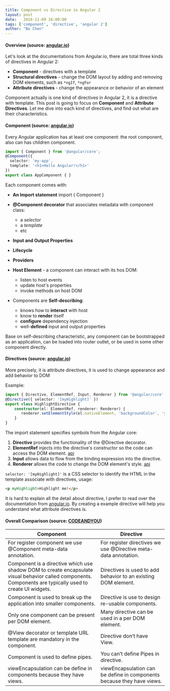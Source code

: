 ```yaml
---
title: Component vs Directive in Angular 2
layout: post
date:   2016-11-09 16:00:00 
tags: ['component', 'directive', 'angular 2']
author: "Bo Chen"
---
```


#### Overview (source: [angular.io](https://angular.io/docs/ts/latest/guide/attribute-directives.html))
Let's look at the documentations from Angular.io, there are total three kinds of directives in Angular 2:

* **Component** - directives with a template
* **Structural directives** - change the DOM layout by adding and removing DOM elements, such as `*ngIf`, `*ngFor`
* **Attribute directives** - change the appearance or behavior of an element

Component actually is one kind of directives in Angular 2, it is a directive with template. This post is going to focus on **Component** and **Attribute Directives**. Let me dive into each kind of directives, and find out what are their characteristics.

<!-- more --> 

#### Component (source: [angular.io](https://angular.io/docs/ts/latest/quickstart.html#!#root-component))
Every Angular application has at least one component: the root component, also can has children component.

~~~ts
import { Component } from '@angular/core';
@Component({
  selector: 'my-app',
  template: '<h1>Hello Angular!</h1>'
})
export class AppComponent { }
~~~

Each component comes with:

* **An Import statement** import { Component }
* **@Component decorator** that associates metadata with component class:
    * a *selector* 
    * a *template*
    * etc

* **Input and Output Properties**
* **Lifecycle**
* **Providers**
* **Host Element** - a component can interact with its hos DOM:
    * listen to host events
    * update host's properties
    * invoke methods on host DOM

* Components are **Self-describing**:
    * knows how to **interact** with host
    * know to **render** itself
    * **configure** dependency injection
    * well-**defined** input and output properties

Base on self-describing characteristic, any component can be bootstrapped as an application, can be loaded into router outlet, or be used in some other component directly.

#### Directives (source: [angular.io](https://angular.io/docs/ts/latest/guide/attribute-directives.html))
More precisely, it is attribute directives, it is used to change appearance and add behavior to DOM

Example:

~~~ts
import { Directive, ElementRef, Input, Renderer } from '@angular/core';
@Directive({ selector: '[myHighlight]' })
export class HighlightDirective {
    constructor(el: ElementRef, renderer: Renderer) {
       renderer.setElementStyle(el.nativeElement, 'backgroundColor', 'yellow');
    }
}
~~~

The import statement specifies symbols from the Angular core:

1. **Directive** provides the functionality of the @Directive decorator.
2. **ElementRef** injects into the directive's constructor so the code can access the DOM element. [api](https://angular.io/docs/ts/latest/api/core/index/ElementRef-class.html)
3. **Input** allows data to flow from the binding expression into the directive.
4. **Renderer** allows the code to change the DOM element's style. [api](https://angular.io/docs/ts/latest/api/core/index/Renderer-class.html)

`selector: '[myHighlight]'` is a CSS selector to identify the HTML in the template associate with directives, usage:

~~~html
<p myHighlight>Highlight me!</p>
~~~

It is hard to explain all the detail about directive, I prefer to read over the documentation from [angular.io](https://angular.io/docs/ts/latest/guide/attribute-directives.html). By creating a example directive will help you understand what attribute directives is.

#### Overall Comparison (source: [CODEANDYOU](http://www.codeandyou.com/2016/01/difference-between-component-and-directive-in-Angular2.html))

| Component  | Directive |
| ------------- | ------------- |
| For register component we use @Component meta-data annotation.  | For register directives we use @Directive meta-data annotation. |
| Component is a directive which use shadow DOM to create encapsulate visual behavior called components.  Components are typically used to create UI widgets.  | Directives is used to add behavior to an existing DOM element.  |
| Component is used to break up the application into smaller components.  | Directive is use to design re-usable components.  |
| Only one component can be present per DOM element.  | Many directive can be used in a per DOM element.  |
| @View decorator or template URL template are mandatory in the component.  | Directive don’t have View.  |
| Component is used to define pipes.  | You can’t define Pipes in directive.  |
| viewEncapsulation can be define in components because they have views.  | viewEncapsulation can be define in components because they have views.  |



